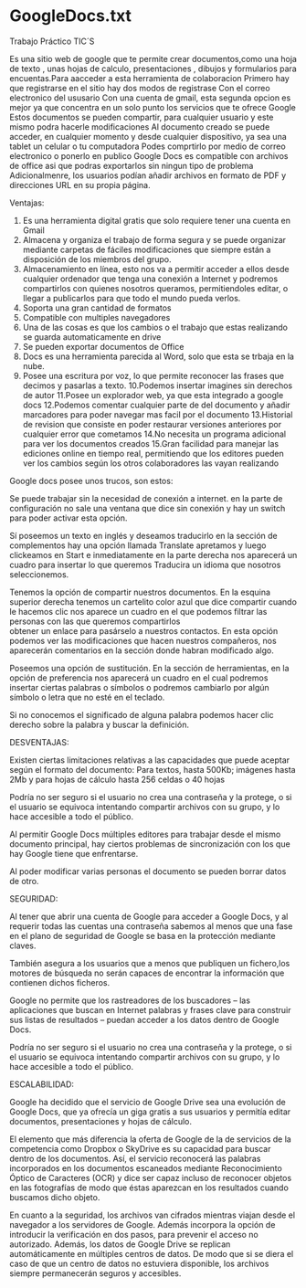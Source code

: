# GoogleDocs.txt
Trabajo Práctico TIC´S

Es una sitio web de google que te permite crear documentos,como una hoja  de texto , unas hojas de calculo, presentaciones , dibujos y formularios para encuentas.Para aacceder a esta herramienta de colaboracion Primero hay que registrarse en el sitio
hay dos modos de registrase
Con el correo electronico del ususario
Con una cuenta de gmail, esta segunda opcion es mejor ya que concentra en un solo punto los servicios que te ofrece Google
Estos documentos se pueden compartir, para cualquier usuario y este mismo podra hacerle modificaciones 
Al documento creado se puede acceder, en cualquier momento y desde cualquier dispositivo, ya sea una tablet un celular o tu computadora 
Podes comprtirlo por medio de correo electronico o ponerlo en publico 
Google Docs es compatible con archivos de office asi que podras exportarlos sin ningun tipo de problema 
Adicionalmenre, los usuarios podían añadir archivos en formato de PDF y direcciones URL en su propia página.

Ventajas:

1. Es una herramienta  digital gratis que solo requiere tener una cuenta en Gmail
2. Almacena y organiza el trabajo de forma segura y se puede organizar mediante carpetas de fáciles modificaciones que siempre están a disposición de los miembros del grupo.
3. Almacenamiento en línea, esto nos va a permitir acceder a ellos desde cualquier ordenador que tenga una conexión a Internet y          podremos compartirlos con quienes nosotros queramos, permitiendoles editar, o llegar a publicarlos para que todo el mundo pueda verlos.
4. Soporta una gran cantidad de formatos
5. Compatible con multiples navegadores 
6. Una de las cosas es que los cambios o el trabajo que estas realizando se guarda automaticamente en drive
7. Se pueden exportar documentos de Office
8. Docs es una herramienta parecida al Word, solo que esta se trbaja en la nube. 
9. Posee una escritura por voz, lo que permite reconocer las frases que decimos y pasarlas a texto.
10.Podemos insertar imagines sin derechos de autor
11.Posee un explorador web, ya que esta integrado a google docs
12.Podemos comentar cualquier parte de del documento y añadir marcadores para poder navegar mas facil por el documento 
13.Historial de revision que consiste en poder restaurar versiones anteriores por cualquier error que cometamos
14.No necesita un programa adicional para ver los documentos creados
15.Gran facilidad para manejar las ediciones online en tiempo real, permitiendo que los editores pueden ver los cambios según los otros colaboradores las vayan realizando 


Google docs posee unos trucos, son estos: 

Se puede trabajar sin la necesidad de conexión a internet. en la parte de configuración 
no sale una ventana que dice sin conexión y hay un switch para poder activar esta opción. 

Sí poseemos un texto en inglés y deseamos traducirlo en la sección de complementos hay una opción llamada Translate 
apretamos y luego clickeamos en Start e inmediatamente en la parte derecha nos aparecerá un cuadro para insertar lo que queremos Traducira un idioma que nosotros seleccionemos.

Tenemos la opción de compartir nuestros documentos. En la  esquina superior derecha tenemos un cartelito color azul que dice compartir 
cuando le hacemos clic nos aparece un cuadro en el que podemos filtrar las personas con las que queremos compartirlos  
obtener un enlace para pasárselo a nuestros contactos. En esta opción podemos ver las modificaciones que hacen nuestros
compañeros, nos aparecerán comentarios en la sección donde habran modificado algo.

Poseemos una opción de sustitución. En la sección de herramientas, en la opción de preferencia nos aparecerá un cuadro 
en el cual podremos insertar ciertas palabras o símbolos o podremos cambiarlo por algún símbolo o letra que no esté en el teclado.

Si no conocemos el significado de alguna palabra podemos hacer clic derecho sobre la palabra y buscar la definición.



DESVENTAJAS:

Existen ciertas limitaciones relativas a las capacidades que puede aceptar según el formato del documento:
Para textos, hasta 500Kb; imágenes hasta 2Mb y para hojas de cálculo hasta 256 celdas o 40 hojas

Podría no ser seguro si el usuario no crea una contraseña y la protege, o si el usuario se equivoca intentando compartir archivos con su grupo, y lo hace accesible a todo el público.

Al permitir Google Docs múltiples editores para trabajar desde el mismo documento principal,
hay ciertos problemas de sincronización con los que hay Google tiene que enfrentarse.

Al poder modificar varias personas el documento se pueden borrar datos de otro.

SEGURIDAD:

Al tener que abrir una cuenta de Google para acceder a Google Docs, y al requerir todas las cuentas una contraseña
sabemos al menos que una fase en el plano de seguridad de Google se basa en la protección mediante claves.

También asegura a los usuarios que a menos que publiquen un fichero,los motores de búsqueda no serán capaces de encontrar la información que contienen dichos ficheros. 

Google no permite que los rastreadores de los buscadores – las aplicaciones que buscan en Internet palabras y frases clave para construir sus listas de resultados – puedan acceder a los datos dentro de Google Docs. 

Podría no ser seguro si el usuario no crea una contraseña y la protege, o si el usuario se equivoca intentando compartir archivos
con su grupo, y lo hace accesible a todo el público.

ESCALABILIDAD:

Google ha decidido que el servicio de Google Drive sea una evolución de Google Docs, que ya ofrecía un giga gratis a sus usuarios y permitía editar documentos, presentaciones y hojas de cálculo.

El elemento que más diferencia la oferta de Google de la de servicios de la competencia como Dropbox o SkyDrive es su capacidad para buscar dentro de los documentos. Así, el servicio reconocerá las palabras incorporados en los documentos escaneados mediante Reconocimiento Óptico de Caracteres (OCR) y dice ser capaz incluso de reconocer objetos en las fotografías de modo que éstas aparezcan en los resultados cuando buscamos dicho objeto.

En cuanto a la seguridad, los archivos van cifrados mientras viajan desde el navegador a los servidores de Google. Además incorpora la opción de introducir la verificación en dos pasos, para prevenir el acceso no autorizado. Además, los datos de Google Drive se replican automáticamente en múltiples centros de datos. De modo que si se diera el caso de que un centro de datos no estuviera disponible, los archivos siempre permanecerán seguros y accesibles.
